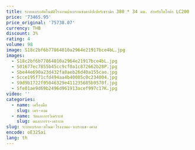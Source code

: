 ```yaml
---
title: ระบบเบรกอัตโนมัติโรงงานผ้าเบรกแข่งคาลิปเปอร์เซรามิก 380 * 34 มม. สําหรับโตโยต้า LC200
price: '73465.95'
price_original: '75738.07'
currency: THB
discount: 3%
rating: 4
volume: 98
image: S18c2bf6b77864010a2964e21917bce4bL.jpg
images:
  - S18c2bf6b77864010a2964e21917bce4bL.jpg
  - S01677ec7855b45cc9cf0a1c872662b28P.jpg
  - Sbe44e690a23d432fa8aeb26d40a155cao.jpg
  - Scce195f71cfd494aa4b40085c0c234004.jpg
  - S9d9b1722f95046329e411235685b9570f.jpg
  - Sfe01ae9d69b2496d961913acef997c17K.jpg
video: ''
categories:
  - name: เครื่องมือ
    slug: เคร-องม
  - name: วัดและการวิเคราะห์
    slug: ดและการว-เคราะห
slug: ระบบเบรกอ-ตโนม-โรงงานผ-าเบรกแข-งคาล
encode: oE32Sai
lang: th
---
```

  